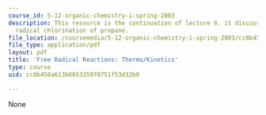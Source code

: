 ```yaml
---
course_id: 5-12-organic-chemistry-i-spring-2003
description: This resource is the continuation of lecture 8. it discusses about the
  radical chlorination of propane.
file_location: /coursemedia/5-12-organic-chemistry-i-spring-2003/cc8b450a613b665335970751f53d32b0_08.pdf
file_type: application/pdf
layout: pdf
title: 'Free Radical Reactions: Thermo/Kinetics'
type: course
uid: cc8b450a613b665335970751f53d32b0

---
```

None